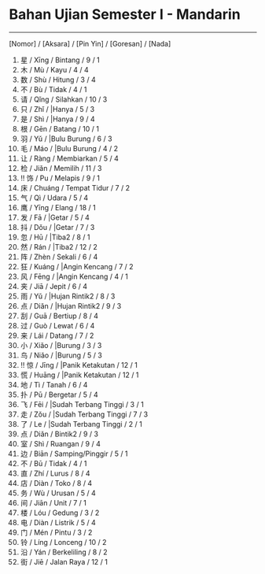 # Bahan Ujian Semester I - Mandarin
---
[Nomor] / [Aksara] / [Pin Yin] / [Goresan] / [Nada]
1. 星 / Xīng / Bintang / 9 / 1
2. 木 / Mù / Kayu / 4 / 4
3. 数 / Shù / Hitung / 3 / 4
4. 不 / Bù / Tidak / 4 / 1
5. 请 / Qǐng / Silahkan / 10 / 3
6. 只 / Zhǐ / |Hanya / 5 / 3
7. 是 / Shì / |Hanya / 9 / 4
8. 根 / Gēn / Batang / 10 / 1
9. 羽 / Yǔ / |Bulu Burung / 6 / 3
10. 毛 / Máo / |Bulu Burung / 4 / 2
11. 让 / Ràng / Membiarkan / 5 / 4
12. 检 / Jiǎn / Memilih / 11 / 3
13. !! 饰 / Pu / Melapis / 9 / 1
14. 床 / Chuáng / Tempat Tidur / 7 / 2
15. 气 / Qì / Udara / 5 / 4
16. 鹰 / Yīng / Elang / 18 / 1
17. 发 / Fā / |Getar / 5 / 4
18. 抖 / Dǒu / |Getar / 7 / 3
19. 忽 / Hū / |Tiba2 / 8 / 1
20. 然 / Rán / |Tiba2 / 12 / 2
21. 阵 / Zhèn / Sekali / 6 / 4
22. 狂 / Kuáng / |Angin Kencang / 7 / 2
23. 风 / Fēng / |Angin Kencang / 4 / 1
24. 夹 / Jiā / Jepit / 6 / 4
25. 雨 / Yǔ / |Hujan Rintik2 / 8 / 3
26. 点 / Diǎn / |Hujan Rintik2 / 9 / 3
27. 刮 / Guā / Bertiup / 8 / 4
28. 过 / Guò / Lewat / 6 / 4
29. 来 / Lái / Datang / 7 / 2
30. 小 / Xiǎo / |Burung / 3 / 3
31. 鸟 / Niǎo / |Burung / 5 / 3
32. !! 惊 / Jīng / |Panik Ketakutan / 12 / 1
33. 慌 / Huāng / |Panik Ketakutan / 12 / 1
34. 地 / Tì / Tanah / 6 / 4
35. 扑 / Pū / Bergetar / 5 / 4
36. 飞 / Fēi / |Sudah Terbang Tinggi / 3 / 1
37. 走 / Zǒu / |Sudah Terbang Tinggi / 7 / 3
38. 了 / Le / |Sudah Terbang Tinggi / 2 / 1
39. 点 / Diǎn / Bintik2 / 9 / 3
40. 室 / Shì / Ruangan / 9 / 4 
41. 边 / Biān / Samping/Pinggir / 5 / 1
42. 不 / Bū / Tidak / 4 / 1
43. 直 / Zhí / Lurus / 8 / 4
44. 店 / Diàn / Toko / 8 / 4
45. 务 / Wù / Urusan / 5 / 4
46. 间 / Jiān / Unit / 7 / 1
47. 楼 / Lóu / Gedung / 3 / 2
48. 电 / Diàn / Listrik / 5 / 4
49. 门 / Mén / Pintu / 3 / 2
50. 铃 / Líng / Lonceng / 10 / 2
51. 沿 / Yán / Berkeliling / 8 / 2
52. 街 / Jiē / Jalan Raya / 12 / 1